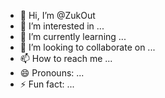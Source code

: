 - 👋 Hi, I’m @ZukOut
- 👀 I’m interested in ...
- 🌱 I’m currently learning ...
- 💞️ I’m looking to collaborate on ...
- 📫 How to reach me ...
- 😄 Pronouns: ...
- ⚡ Fun fact: ...

<!---
ZukOut/ZukOut is a ✨ special ✨ repository because its `README.md` (this file) appears on your GitHub profile.
You can click the Preview link to take a look at your changes.
--->
